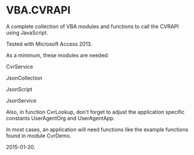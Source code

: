 # VBA.CVRAPI
A complete collection of VBA modules and functions to call the CVRAPI using JavaScript.

Tested with Microsoft Access 2013.

As a minimum, these modules are needed:

   CvrService

   JsonCollection

   JsonScript

   JsonService

Also, in function CvrLookup, don't forget to adjust the application specific constants UserAgentOrg and UserAgentApp.

In most cases, an application will need functions like the example functions found in module CvrDemo.

2015-01-20.
